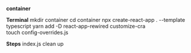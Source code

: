 **container**

**Terminal**
mkdir container
cd container
npx create-react-app . --template typescript
yarn add -D  react-app-rewired customize-cra   
touch config-overrides.js


**Steps**
index.js clean up
